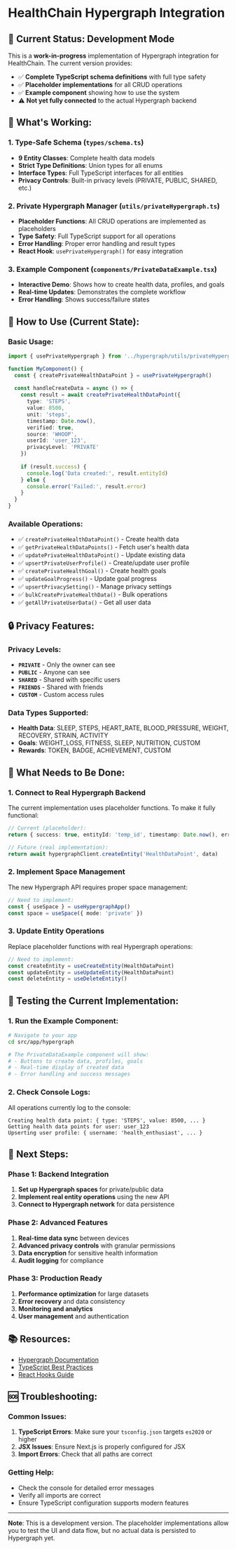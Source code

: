 # HealthChain Hypergraph Integration

## 🚨 **Current Status: Development Mode**

This is a **work-in-progress** implementation of Hypergraph integration for HealthChain. The current version provides:

- ✅ **Complete TypeScript schema definitions** with full type safety
- ✅ **Placeholder implementations** for all CRUD operations
- ✅ **Example component** showing how to use the system
- ⚠️ **Not yet fully connected** to the actual Hypergraph backend

## 🔧 **What's Working:**

### **1. Type-Safe Schema (`types/schema.ts`)**
- **9 Entity Classes**: Complete health data models
- **Strict Type Definitions**: Union types for all enums
- **Interface Types**: Full TypeScript interfaces for all entities
- **Privacy Controls**: Built-in privacy levels (PRIVATE, PUBLIC, SHARED, etc.)

### **2. Private Hypergraph Manager (`utils/privateHypergraph.ts`)**
- **Placeholder Functions**: All CRUD operations are implemented as placeholders
- **Type Safety**: Full TypeScript support for all operations
- **Error Handling**: Proper error handling and result types
- **React Hook**: `usePrivateHypergraph()` for easy integration

### **3. Example Component (`components/PrivateDataExample.tsx`)**
- **Interactive Demo**: Shows how to create health data, profiles, and goals
- **Real-time Updates**: Demonstrates the complete workflow
- **Error Handling**: Shows success/failure states

## 🚀 **How to Use (Current State):**

### **Basic Usage:**
```typescript
import { usePrivateHypergraph } from '../hypergraph/utils/privateHypergraph'

function MyComponent() {
  const { createPrivateHealthDataPoint } = usePrivateHypergraph()
  
  const handleCreateData = async () => {
    const result = await createPrivateHealthDataPoint({
      type: 'STEPS',
      value: 8500,
      unit: 'steps',
      timestamp: Date.now(),
      verified: true,
      source: 'WHOOP',
      userId: 'user_123',
      privacyLevel: 'PRIVATE'
    })
    
    if (result.success) {
      console.log('Data created:', result.entityId)
    } else {
      console.error('Failed:', result.error)
    }
  }
}
```

### **Available Operations:**
- ✅ `createPrivateHealthDataPoint()` - Create health data
- ✅ `getPrivateHealthDataPoints()` - Fetch user's health data
- ✅ `updatePrivateHealthDataPoint()` - Update existing data
- ✅ `upsertPrivateUserProfile()` - Create/update user profile
- ✅ `createPrivateHealthGoal()` - Create health goals
- ✅ `updateGoalProgress()` - Update goal progress
- ✅ `upsertPrivacySetting()` - Manage privacy settings
- ✅ `bulkCreatePrivateHealthData()` - Bulk operations
- ✅ `getAllPrivateUserData()` - Get all user data

## 🔒 **Privacy Features:**

### **Privacy Levels:**
- **`PRIVATE`** - Only the owner can see
- **`PUBLIC`** - Anyone can see
- **`SHARED`** - Shared with specific users
- **`FRIENDS`** - Shared with friends
- **`CUSTOM`** - Custom access rules

### **Data Types Supported:**
- **Health Data**: SLEEP, STEPS, HEART_RATE, BLOOD_PRESSURE, WEIGHT, RECOVERY, STRAIN, ACTIVITY
- **Goals**: WEIGHT_LOSS, FITNESS, SLEEP, NUTRITION, CUSTOM
- **Rewards**: TOKEN, BADGE, ACHIEVEMENT, CUSTOM

## 🚧 **What Needs to Be Done:**

### **1. Connect to Real Hypergraph Backend**
The current implementation uses placeholder functions. To make it fully functional:

```typescript
// Current (placeholder):
return { success: true, entityId: 'temp_id', timestamp: Date.now(), error: undefined }

// Future (real implementation):
return await hypergraphClient.createEntity('HealthDataPoint', data)
```

### **2. Implement Space Management**
The new Hypergraph API requires proper space management:

```typescript
// Need to implement:
const { useSpace } = useHypergraphApp()
const space = useSpace({ mode: 'private' })
```

### **3. Update Entity Operations**
Replace placeholder functions with real Hypergraph operations:

```typescript
// Need to implement:
const createEntity = useCreateEntity(HealthDataPoint)
const updateEntity = useUpdateEntity(HealthDataPoint)
const deleteEntity = useDeleteEntity()
```

## 🧪 **Testing the Current Implementation:**

### **1. Run the Example Component:**
```bash
# Navigate to your app
cd src/app/hypergraph

# The PrivateDataExample component will show:
# - Buttons to create data, profiles, goals
# - Real-time display of created data
# - Error handling and success messages
```

### **2. Check Console Logs:**
All operations currently log to the console:
```
Creating health data point: { type: 'STEPS', value: 8500, ... }
Getting health data points for user: user_123
Upserting user profile: { username: 'health_enthusiast', ... }
```

## 🔮 **Next Steps:**

### **Phase 1: Backend Integration**
1. **Set up Hypergraph spaces** for private/public data
2. **Implement real entity operations** using the new API
3. **Connect to Hypergraph network** for data persistence

### **Phase 2: Advanced Features**
1. **Real-time data sync** between devices
2. **Advanced privacy controls** with granular permissions
3. **Data encryption** for sensitive health information
4. **Audit logging** for compliance

### **Phase 3: Production Ready**
1. **Performance optimization** for large datasets
2. **Error recovery** and data consistency
3. **Monitoring and analytics**
4. **User management** and authentication

## 📚 **Resources:**

- [Hypergraph Documentation](https://docs.hypergraph.thegraph.com/)
- [TypeScript Best Practices](https://www.typescriptlang.org/docs/)
- [React Hooks Guide](https://react.dev/reference/react/hooks)

## 🆘 **Troubleshooting:**

### **Common Issues:**
1. **TypeScript Errors**: Make sure your `tsconfig.json` targets `es2020` or higher
2. **JSX Issues**: Ensure Next.js is properly configured for JSX
3. **Import Errors**: Check that all paths are correct

### **Getting Help:**
- Check the console for detailed error messages
- Verify all imports are correct
- Ensure TypeScript configuration supports modern features

---

**Note**: This is a development version. The placeholder implementations allow you to test the UI and data flow, but no actual data is persisted to Hypergraph yet.

